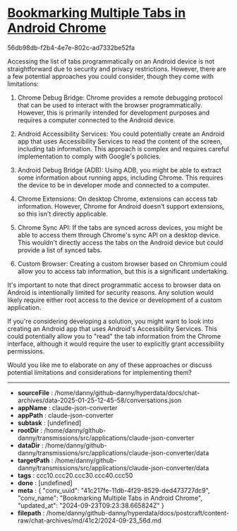# [Bookmarking Multiple Tabs in Android Chrome](https://claude.ai/chat/41c217fe-11db-4f29-8529-ded473727dc9)

56db98db-f2b4-4e7e-802c-ad7332be52fa

 Accessing the list of tabs programmatically on an Android device is not straightforward due to security and privacy restrictions. However, there are a few potential approaches you could consider, though they come with limitations:

1. Chrome Debug Bridge:
   Chrome provides a remote debugging protocol that can be used to interact with the browser programmatically. However, this is primarily intended for development purposes and requires a computer connected to the Android device.

2. Android Accessibility Services:
   You could potentially create an Android app that uses Accessibility Services to read the content of the screen, including tab information. This approach is complex and requires careful implementation to comply with Google's policies.

3. Android Debug Bridge (ADB):
   Using ADB, you might be able to extract some information about running apps, including Chrome. This requires the device to be in developer mode and connected to a computer.

4. Chrome Extensions:
   On desktop Chrome, extensions can access tab information. However, Chrome for Android doesn't support extensions, so this isn't directly applicable.

5. Chrome Sync API:
   If the tabs are synced across devices, you might be able to access them through Chrome's sync API on a desktop device. This wouldn't directly access the tabs on the Android device but could provide a list of synced tabs.

6. Custom Browser:
   Creating a custom browser based on Chromium could allow you to access tab information, but this is a significant undertaking.

It's important to note that direct programmatic access to browser data on Android is intentionally limited for security reasons. Any solution would likely require either root access to the device or development of a custom application.

If you're considering developing a solution, you might want to look into creating an Android app that uses Android's Accessibility Services. This could potentially allow you to "read" the tab information from the Chrome interface, although it would require the user to explicitly grant accessibility permissions.

Would you like me to elaborate on any of these approaches or discuss potential limitations and considerations for implementing them?

---

* **sourceFile** : /home/danny/github-danny/hyperdata/docs/chat-archives/data-2025-01-25-12-45-58/conversations.json
* **appName** : claude-json-converter
* **appPath** : claude-json-converter
* **subtask** : [undefined]
* **rootDir** : /home/danny/github-danny/transmissions/src/applications/claude-json-converter
* **dataDir** : /home/danny/github-danny/transmissions/src/applications/claude-json-converter/data
* **targetPath** : /home/danny/github-danny/transmissions/src/applications/claude-json-converter/data
* **tags** : ccc10.ccc20.ccc30.ccc40.ccc50
* **done** : [undefined]
* **meta** : {
  "conv_uuid": "41c217fe-11db-4f29-8529-ded473727dc9",
  "conv_name": "Bookmarking Multiple Tabs in Android Chrome",
  "updated_at": "2024-09-23T09:23:38.665824Z"
}
* **filepath** : /home/danny/github-danny/hyperdata/docs/postcraft/content-raw/chat-archives/md/41c2/2024-09-23_56d.md
